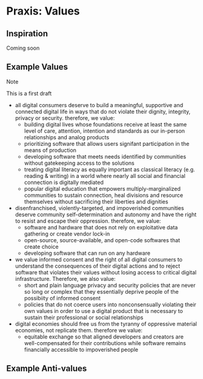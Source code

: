 # Praxis: Values

## Inspiration 
Coming soon

 ## Example Values 
 > [!NOTE]  
 > This is a first draft

 
 - all digital consumers deserve to build a meaningful, supportive and connected digital life in ways that do not violate their dignity, integrity, privacy or security. therefore, we value:
   - building digital lives whose foundations receive at least the same level of care, attention, intention and standards as our in-person relationships and analog products
   - prioritizing software that allows users signifant participation in the means of production
   - developing software that meets needs identified by communities without gatekeeping access to the solutions 
   - treating digital literacy as equally important as classical literacy (e.g. reading & writing) in a world where nearly all social and financial connection is digitally mediated
   - popular digital education that empowers multiply-marginalized communities to sustain connection, heal divisions and resource themselves without sacrificing their liberties and dignities
 - disenfranchised, violently-targeted, and impoverished communities deserve community self-determination and autonomy and have the right to resist and escape their oppression. therefore, we value:
   - software and hardware that does not rely on exploitative data gathering or create vendor lock-in 
   - open-source, source-available, and open-code softwares that create choice
   - developing software that can run on any hardware
 - we value informed consent and the right of all digital consumers to understand the consequences of their digital actions and to reject software that violates their values without losing access to critical digital infrastructure. Therefore, we also value:
   - short and plain language privacy and security policies that are never so long or complex that they essentially deprive people of the possibiity of informed consent
   - policies that do not coerce users into nonconsensually violating their own values in order to use a digital product that is necessary to sustain their professional or social relationships
 - digital economies should free us from the tyranny of oppressive material economies, not replicate them. therefore we value:
   - equitable exchange so that aligned developers and creators are well-compensated for their contributions while software remains financially accessible to impoverished people

## Example Anti-values
